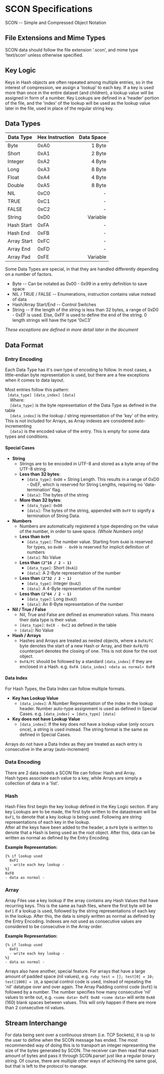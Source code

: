 # SCON Specifications

SCON -- Simple and Compressed Object Notation

## File Extensions and Mime Types
  SCON data should follow the file extension '.scon', and mime type 'text/scon' unless otherwise specified.

## Key Logic
  Keys in Hash objects are often repeated among multiple entries, so in the interest
  of compression, we assign a 'lookup' to each key. If a key is used more than once
  in the entire dataset (and children), a lookup value will be assigned in form of a
  number. Key Lookups are defined in a 'header' portion of the file, and the 'index'
  of the lookup will be used as the lookup value later in the file, used in place of
  the regular string key.

## Data Types
| Data Type | Hex Instruction | Data Space  |
|-----------|-----------------|------------:|
| Byte      | 0xA0            | 1 Byte      |
| Short     | 0xA1            | 2 Byte      |
| Integer   | 0xA2            | 4 Byte      |
| Long      | 0xA3            | 8 Byte      |
| Float     | 0xA4            | 4 Byte      |
| Double    | 0xA5            | 8 Byte      |
| NIL       | 0xC0            | -           |
| TRUE      | 0xC1            | -           |
| FALSE     | 0xC2            | -           |
| String    | 0xD0            | Variable    |
| Hash Start| 0xFA            | -           |
| Hash End  | 0xFB            | -           |
| Array Start| 0xFC           | -           |
| Array End | 0xFD            | -           |
| Array Pad | 0xFE            | Variable    |

  Some Data Types are special, in that they are handled differently depending on
a number of factors.
  - Byte -- Can be notated as 0x00 - 0x99 in a entry definition to save space
  - NIL / TRUE / FALSE -- Enumerations, instruction contains value instead of data
  - Hash/Array Start/End -- Control Switches
  - String -- If the length of the string is less than 32 bytes, a range of 0xD0 - 0xEF is used. Else,
0xFF is used to define the end of the string. 0 length strings will have the type '0xC3'

*These exceptions are defined in more detail later in the document*

## Data Format

### Entry Encoding
  Each Data Type has it's own type of encoding to follow. In most cases, a little-endian byte
  representation is used, but there are a few exceptions when it comes to data layout.


  Most entries follow this pattern:  
&nbsp;    ```[data_type] [data_index] [data]```  
&nbsp;  &nbsp;  Where:  
 &nbsp;  &nbsp;  ```[data_type]``` is the byte representation of the Data Type as defined in the table  
 &nbsp;  &nbsp;  ```[data_index]``` is the lookup / string representation of the 'key' of the entry. This is not included for Arrays, as Array indexes are considered auto-incrementing  
 &nbsp;  &nbsp;  ```[data]``` is the encoded value of the entry. This is empty for some data types and conditions.  

#### Special Cases
  - **String**
    - Strings are to be encoded in UTF-8 and stored as a byte array of the UTF-8 string.
    - **Less than 32 bytes**:
      - ```[data_type]```: ```0xD0``` + String Length. This results in a range of 0xD0 - 0xEF, which is reserved for String Lengths, requiring no 'data-termination' flag.
      - ```[data]```: The bytes of the string
    - **More than 32 bytes**:
      - ```[data_type]```: ```0xD0```
      - ```[data]```: The bytes of the string, appended with ```0xFF``` to signify a termination of String Data.  
  - **Numbers**
      - Numbers are automatically registered a type depending on the value of the number, in order to save space. *(Whole Numbers only)*
      - **Less than ```0x99```**
        - ```[data_type]```: The number value. Starting from ```0xA0``` is reserved for types, so ```0x00 - 0x99``` is reserved for implicit definition of numbers
        - ```[data]```: No Value
      - **Less than ```(2^16 / 2 - 1)```**
        - ```[data_type]```: Short (```0xA1```)
        - ```[data]```: A 2-Byte representation of the number
      - **Less than ```(2^32 / 2 - 1)```**
        - ```[data_type]```: Integer (```0xA2```)
        - ```[data]```: A 4-Byte representation of the number
      - **Less than ```(2^64 / 2 - 1)```**
        - ```[data_type]```: Long (```0xA3```)
        - ```[data]```: An 8-Byte representation of the number
  - **Nil / True / False**
    - Nil, True and False are defined as enumeration values. This means their data type is their value.
    - ```[data_type]```: ```0xC0 - 0xC2``` as defined in the table
    - ```[data]```: No Value
  - **Hash / Arrays**
    - Hashes and Arrays are treated as nested objects, where a ```0xFA/FC``` byte denotes the start of a new Hash or Array, and their ```0xFB/FD``` counterpart denotes the closing of one. This is not done for the root object.
    - ```0xFA/FC``` should be followed by a standard ```[data_index]``` if they are enclosed in a Hash. e.g. ```0xFA [data_index] <data as normal> 0xFB```


#### Data Index
  For Hash Types, the Data Index can follow multiple formats.
  - **Key has Lookup Value**
    - ```[data_index]```: A Number Representation of the index in the lookup header. Number
    auto-type assignment is used as defined in Special Cases. e.g. ```[data_index] = [data_type] [data]```
  - **Key does not have Lookup Value**
    - ```[data_index]```: If the key does not have a lookup value (only occurs once), a string is used instead. The string format is the same as defined in Special Cases.  

Arrays do not have a Data Index as they are treated as each entry is consecutive in the array (auto-increment)

### Data Encoding

  There are 2 data models a SCON file can follow: Hash and Array.  
  Hash types associate each value to a key, while Arrays are simply a collection of
  data in a 'list'.

### Hash
  Hash Files first begin the key lookup defined in the Key Logic section. If any key Lookups
are to be made, the first byte written to the datastream will be ```0xF1```, to denote that a key lookup is being used. Following are string representations of each key in the lookup.  
  After all the keys have been added to the header, a ```0xF0``` byte is written to denote that a Hash is
being used as the root object. After this, data can be written as normal as defined by the Entry Encoding.

**Example Representation:**
```
{% if lookup used
  0xF1
  - write each key lookup -
%}
0xF0
- data as normal -
```

### Array
  Array Files use a key lookup if the array contains any Hash Values that have recurring keys. This is the
same as hash files, where the first byte will be ```0xF1``` if a lookup is used, followed by the string representations of each key in the lookup. After this, the data is simply written as normal as defined by the Entry Encoding. Indexes are not used as consecutive values are considered to be consecutive in the Array order.

**Example Representation:**
```
{% if lookup used
  0xF1
  - write each key lookup -
%}
- data as normal -
```

Arrays also have another, special feature. For arrays that have a large amount of padded space (nil values), e.g. ```ruby test = []; test[0] = 10; test[1000] = 10```, a special control code is
used, instead of repeating the 'nil' datatype over and over again. The Array Padding control code (```0xFE```) is followed by a number. The number specifies how many consecutive 'nil' values to write out, e.g. ``` <some data> 0xFE 0xA0 <some data> ``` will write ```0xA0``` (160) blank spaces between values. This will only happen if there are more than 2 consecutive nil values.

## Stream Interchange
  For data being sent over a continuous stream (i.e. TCP Sockets), it is up to the user to define when the SCON message has ended. The most recommended way of doing this is to transport an integer representing the size of the bytes generated by SCON. The receiver can then read that exact amount of bytes and pass it through
  SCON.parse! just like a regular binary string. Of course, there are multiple other
  ways of achieving the same goal, but that is left to the protocol to manage.
